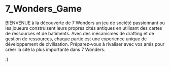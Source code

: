 # 7_Wonders_Game

BIENVENUE à la découverte de 7 Wonders un jeu de société passionnant ou les joueurs construisent leurs propres cités antiques en utilisant des cartes de ressources et de batiments. Avec des mécanismes de drafting et de gestion de ressources, chaque partie est une experience unique de développement de civilisation. 
Préparez-vous à rivaliser avec vos amis pour créer la cité la plus importante dans 7 Wonders. 

:)
 

